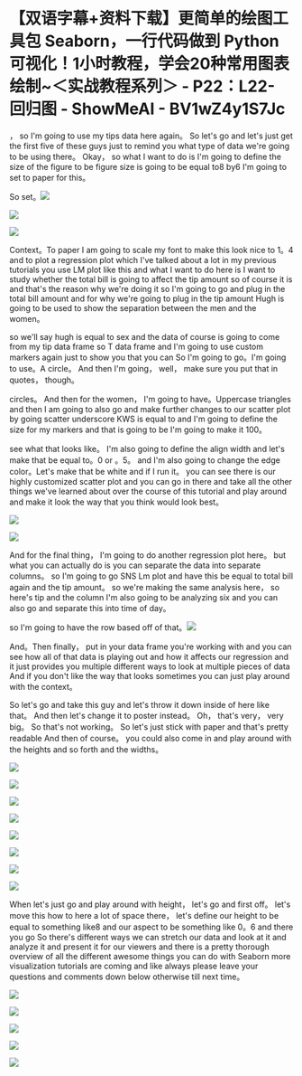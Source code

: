 # 【双语字幕+资料下载】更简单的绘图工具包 Seaborn，一行代码做到 Python 可视化！1小时教程，学会20种常用图表绘制~＜实战教程系列＞ - P22：L22- 回归图 - ShowMeAI - BV1wZ4y1S7Jc

， so I'm going to use my tips data here again。 So let's go and let's just get the first five of these guys just to remind you what type of data we're going to be using there。 Okay， so what I want to do is I'm going to define the size of the figure to be figure size is going to be equal to8 by6 I'm going to set to paper for this。

 So set。![](img/3b389d280c8abf0e7e10f4faa531ef3d_1.png)

![](img/3b389d280c8abf0e7e10f4faa531ef3d_2.png)

![](img/3b389d280c8abf0e7e10f4faa531ef3d_3.png)

Context。To paper I am going to scale my font to make this look nice to 1。4 and to plot a regression plot which I've talked about a lot in my previous tutorials you use LM plot like this and what I want to do here is I want to study whether the total bill is going to affect the tip amount so of course it is and that's the reason why we're doing it so I'm going to go and plug in the total bill amount and for why we're going to plug in the tip amount Hugh is going to be used to show the separation between the men and the women。

 so we'll say hugh is equal to sex and the data of course is going to come from my tip data frame so T data frame and I'm going to use custom markers again just to show you that you can So I'm going to go。I'm going to use。A circle。 And then I'm going， well， make sure you put that in quotes， though。

 circles。 And then for the women， I'm going to have。Uppercase triangles and then I am going to also go and make further changes to our scatter plot by going scatter underscore KWS is equal to and I'm going to define the size for my markers and that is going to be I'm going to make it 100。

 see what that looks like。 I'm also going to define the align width and let's make that be equal to。0 or 。5。 and I'm also going to change the edge color。Let's make that be white and if I run it。 you can see there is our highly customized scatter plot and you can go in there and take all the other things we've learned about over the course of this tutorial and play around and make it look the way that you think would look best。

![](img/3b389d280c8abf0e7e10f4faa531ef3d_5.png)

![](img/3b389d280c8abf0e7e10f4faa531ef3d_6.png)

And for the final thing， I'm going to do another regression plot here。 but what you can actually do is you can separate the data into separate columns。 so I'm going to go SNS Lm plot and have this be equal to total bill again and the tip amount。 so we're making the same analysis here， so here's tip and the column I'm also going to be analyzing six and you can also go and separate this into time of day。

 so I'm going to have the row based off of that。![](img/3b389d280c8abf0e7e10f4faa531ef3d_8.png)

And。Then finally， put in your data frame you're working with and you can see how all of that data is playing out and how it affects our regression and it just provides you multiple different ways to look at multiple pieces of data And if you don't like the way that looks sometimes you can just play around with the context。

 So let's go and take this guy and let's throw it down inside of here like that。 And then let's change it to poster instead。 Oh， that's very， very big。 So that's not working。 So let's just stick with paper and that's pretty readable And then of course。 you could also come in and play around with the heights and so forth and the widths。



![](img/3b389d280c8abf0e7e10f4faa531ef3d_10.png)

![](img/3b389d280c8abf0e7e10f4faa531ef3d_11.png)

![](img/3b389d280c8abf0e7e10f4faa531ef3d_12.png)

![](img/3b389d280c8abf0e7e10f4faa531ef3d_13.png)

![](img/3b389d280c8abf0e7e10f4faa531ef3d_14.png)

![](img/3b389d280c8abf0e7e10f4faa531ef3d_15.png)

![](img/3b389d280c8abf0e7e10f4faa531ef3d_16.png)

![](img/3b389d280c8abf0e7e10f4faa531ef3d_17.png)

When let's just go and play around with height， let's go and first off。 let's move this how to here a lot of space there， let's define our height to be equal to something like8 and our aspect to be something like 0。6 and there you go So there's different ways we can stretch our data and look at it and analyze it and present it for our viewers and there is a pretty thorough overview of all the different awesome things you can do with Seaborn more visualization tutorials are coming and like always please leave your questions and comments down below otherwise till next time。



![](img/3b389d280c8abf0e7e10f4faa531ef3d_19.png)

![](img/3b389d280c8abf0e7e10f4faa531ef3d_20.png)

![](img/3b389d280c8abf0e7e10f4faa531ef3d_21.png)

![](img/3b389d280c8abf0e7e10f4faa531ef3d_22.png)

![](img/3b389d280c8abf0e7e10f4faa531ef3d_23.png)